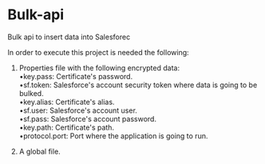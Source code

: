 # Bulk-api
Bulk api to insert data into Salesforec

In order to execute this project is needed the following:
  1. Properties file with the following encrypted data:<br>
    •key.pass: Certificate's password.<br>
    •sf.token: Salesforce's account security token where data is going to be bulked.<br>
    •key.alias: Certificate's alias.<br>
    •sf.user: Salesforce's account user.<br>
    •sf.pass: Salesforce's account password.<br>
    •key.path: Certificate's path.<br>
    •protocol.port: Port where the application is going to run.<br>

  2. A global file.
